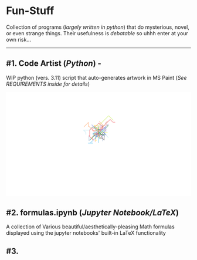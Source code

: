 # Fun-Stuff
Collection of programs (*largely written in python*) that do mysterious, novel, or even strange things. 
Their usefulness is *debatable* so uhhh enter at your own risk...
___
## \#1. Code Artist (*Python*) -
WIP python (vers. 3.11) script that auto-generates artwork in MS Paint (*See REQUIREMENTS inside for details*)

![alt text](Code_Artist/param_testing3.png)

## \#2. formulas.ipynb (*Jupyter Notebook/LaTeX*)
A collection of Various beautiful/aesthetically-pleasing Math formulas displayed using the jupyter notebooks' built-in LaTeX functionality 

## \#3.
